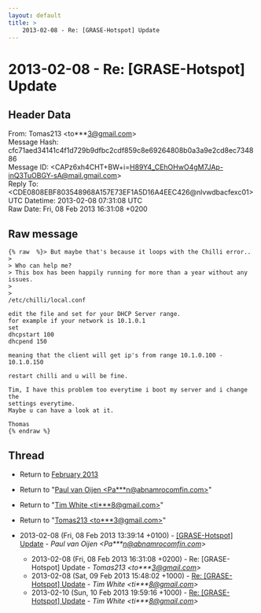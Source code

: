 ```yaml
---
layout: default
title: >
    2013-02-08 - Re: [GRASE-Hotspot] Update
---
```


# 2013-02-08 - Re: [GRASE-Hotspot] Update

## Header Data

From: Tomas213 \<to***3@gmail.com\><br>
Message Hash: cfc71aed34141c4f1d729b9dfbc2cdf859c8e69264808b0a3a9e2cd8ec734886<br>
Message ID: \<CAPz6xh4CHT+BW+i=H89Y4_CEhOHwO4gM7JAp-inQ3TuOBGY-sA@mail.gmail.com\><br>
Reply To: \<CDE0808EBF803548968A157E73EF1A5D16A4EEC426@nlvwdbacfexc01\><br>
UTC Datetime: 2013-02-08 07:31:08 UTC<br>
Raw Date: Fri, 08 Feb 2013 16:31:08 +0200<br>

## Raw message

```
{% raw  %}> But maybe that's because it loops with the Chilli error..
>
> Who can help me?
> This box has been happily running for more than a year without any issues.
>
>
/etc/chilli/local.conf

edit the file and set for your DHCP Server range.
for example if your network is 10.1.0.1
set
dhcpstart 100
dhcpend 150

meaning that the client will get ip's from range 10.1.0.100 - 10.1.0.150

restart chilli and u will be fine.

Tim, I have this problem too everytime i boot my server and i change the
settings everytime.
Maybe u can have a look at it.

Thomas
{% endraw %}
```

## Thread

+ Return to [February 2013](/archive/2013/02)

+ Return to "[Paul van Oijen <Pa***n<span>@</span>abnamrocomfin.com>](/authors/pa___n_at_abnamrocomfin_com)"
+ Return to "[Tim White <ti***8<span>@</span>gmail.com>](/authors/ti___8_at_gmail_com)"
+ Return to "[Tomas213 <to***3<span>@</span>gmail.com>](/authors/to___3_at_gmail_com)"

+ 2013-02-08 (Fri, 08 Feb 2013 13:39:14 +0100) - [[GRASE-Hotspot] Update](/archive/2013/02/b425477dab16feda618833b9d9e49b1db1c8677ba70206e71e2645b2ae3d6dc8) - _Paul van Oijen \<Pa***n@abnamrocomfin.com\>_
  + 2013-02-08 (Fri, 08 Feb 2013 16:31:08 +0200) - Re: [GRASE-Hotspot] Update - _Tomas213 \<to***3@gmail.com\>_
  + 2013-02-08 (Sat, 09 Feb 2013 15:48:02 +1000) - [Re: [GRASE-Hotspot] Update](/archive/2013/02/94a97910b47415b088369a634ec6f17d44918de9e4d1981a53f0eb17db966d01) - _Tim White \<ti***8@gmail.com\>_
  + 2013-02-10 (Sun, 10 Feb 2013 19:59:16 +1000) - [Re: [GRASE-Hotspot] Update](/archive/2013/02/7152ddec5e80eb04bde05bd5eb1362fa1c27eafc2d09bd79ee91aa2d1358e7a3) - _Tim White \<ti***8@gmail.com\>_

